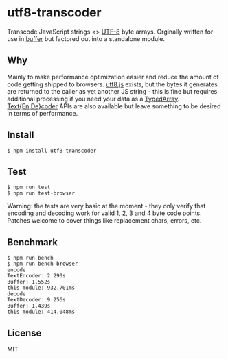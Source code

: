 # utf8-transcoder
Transcode JavaScript strings <> [UTF-8](http://en.wikipedia.org/wiki/UTF-8) byte arrays. Orginally written for use in [buffer](https://github.com/feross/buffer) but factored out into a standalone module.

## Why
Mainly to make performance optimization easier and reduce the amount of code getting shipped to browsers. [utf8.js](https://github.com/mathiasbynens/utf8.js) exists, but the bytes it generates are returned to the caller as yet another JS string - this is fine but requires additional processing if you need your data as a [TypedArray](https://developer.mozilla.org/en-US/docs/Web/JavaScript/Typed_arrays). [Text{En,De}coder](https://developer.mozilla.org/en-US/docs/Web/JavaScript/TextEncoder) APIs are also available but leave something to be desired in terms of performance.

## Install
``` shell
$ npm install utf8-transcoder
```

## Test
``` shell
$ npm run test
$ npm run test-browser
```
Warning: the tests are very basic at the moment - they only verify that encoding and decoding work for valid 1, 2, 3 and 4 byte code points. Patches welcome to cover things like replacement chars, errors, etc.

## Benchmark
``` shell
$ npm run bench
$ npm run bench-browser
encode
TextEncoder: 2.290s
Buffer: 1.552s
this module: 932.701ms
decode
TextDecoder: 9.256s
Buffer: 1.439s
this module: 414.048ms
```

## License
MIT
